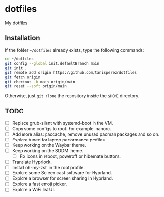 # dotfiles
My dotfiles

## Installation

If the folder `~/dotfiles` already exists, type the following commands:

```bash
cd ~/dotfiles
git config --global init.defaultBranch main
git init .
git remote add origin https://github.com/tanisperez/dotfiles
git fetch origin
git checkout -b main origin/main
git reset --soft origin/main
```

Otherwise, just `git clone` the repository inside the `$HOME` directory.


## TODO

- [ ] Replace grub-silent with systemd-boot in the VM.
- [ ] Copy some configs to root. For example: nanorc.
- [ ] Add more alias: paccache, remove unused pacman packages and so on.
- [ ] Explore tuned for laptop performance profiles.
- [ ] Keep working on the Waybar theme.
- [ ] Keep working on the SDDM theme.
    - [ ] Fix icons in reboot, poweroff or hibernate buttons.
- [ ] Translate Hyprlock.
- [ ] Install oh-my-zsh in the root profile.
- [ ] Explore some Screen cast software for Hyprland.
- [ ] Explore a browser for screen sharing in Hyprland.
- [ ] Explore a fast emoji picker.
- [ ] Explore a WiFi list UI.
